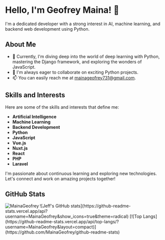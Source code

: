 # Hello, I'm Geofrey Maina! 👋

I'm a dedicated developer with a strong interest in AI, machine learning, and backend web development using Python.

## About Me

- 🌱 Currently, I'm diving deep into the world of deep learning with Python, mastering the Django framework, and exploring the wonders of JavaScript.
- 💼 I'm always eager to collaborate on exciting Python projects.
- 📫 You can easily reach me at [mainageofrey731@gmail.com](mailto:mainageofrey731@gmail.com).

## Skills and Interests

Here are some of the skills and interests that define me:

- **Artificial Intelligence**
- **Machine Learning**
- **Backend Development**
- **Python**
- **JavaScript**
- **Vue.js**
- **Nuxt.js**
- **React**
- **PHP**
- **Laravel**

I'm passionate about continuous learning and exploring new technologies. Let's connect and work on amazing projects together!
  

## GitHub Stats

<img align="left" src="https://github-readme-streak-stats.herokuapp.com/?user=MainaGeofrey&theme=algolia&show_icons=true&count_private=true" alt="MainaGeofrey" />
![Jeff's GitHub stats](https://github-readme-stats.vercel.app/api?username=MainaGeofrey&show_icons=true&theme=radical)
[![Top Langs](https://github-readme-stats.vercel.app/api/top-langs/?username=MainaGeofrey&layout=compact)](https://github.com/MainaGeofrey/github-readme-stats)



